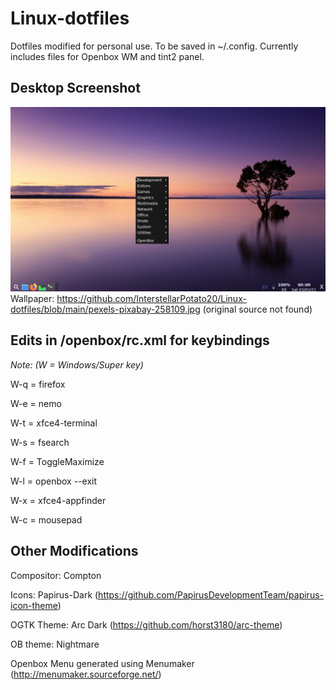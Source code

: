 # Linux-dotfiles
Dotfiles modified for personal use. To be saved in ~/.config. Currently includes files for Openbox WM and tint2 panel.


## Desktop Screenshot 
![Screenshot Debian10 with OB](https://github.com/InterstellarPotato20/Linux-dotfiles/blob/main/Screenshot%20Deban10%20with%20OB.png)
Wallpaper: https://github.com/InterstellarPotato20/Linux-dotfiles/blob/main/pexels-pixabay-258109.jpg (original source not found) 


## Edits in /openbox/rc.xml for keybindings
*Note: (W = Windows/Super key)*

W-q = firefox

W-e = nemo

W-t = xfce4-terminal

W-s = fsearch

W-f = ToggleMaximize

W-l = openbox --exit

W-x = xfce4-appfinder

W-c = mousepad


## Other Modifications

Compositor: Compton

Icons: Papirus-Dark (https://github.com/PapirusDevelopmentTeam/papirus-icon-theme)

OGTK Theme: Arc Dark (https://github.com/horst3180/arc-theme)

OB theme: Nightmare

Openbox Menu generated using Menumaker (http://menumaker.sourceforge.net/)
